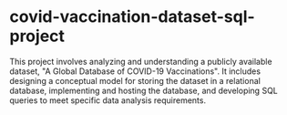 # covid-vaccination-dataset-sql-project
This project involves analyzing and understanding a publicly available dataset, "A Global Database of COVID-19 Vaccinations". It includes designing a conceptual model for storing the dataset in a relational database, implementing and hosting the database, and developing SQL queries to meet specific data analysis requirements.
